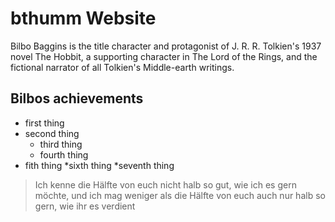 # bthumm Website

Bilbo Baggins is the title character and protagonist of J. R. R. Tolkien's 1937 novel The Hobbit, a supporting character in The Lord of the Rings, and the fictional narrator of all Tolkien's Middle-earth writings.

## Bilbos achievements
* first thing
* second thing
	* third thing
	* fourth thing
* fith thing
	*sixth thing
		*seventh thing

> Ich kenne die Hälfte von euch nicht halb so gut, wie ich es gern möchte, und ich mag weniger als die Hälfte von euch auch nur halb so gern, wie ihr es verdient		


	
